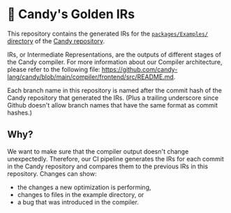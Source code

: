 # 🍭 Candy's Golden IRs

This repository contains the generated IRs for the [`packages/Examples/` directory](https://github.com/candy-lang/candy/tree/main/packages/Examples) of the [Candy repository](https://github.com/candy-lang/candy).

IRs, or Intermediate Representations, are the outputs of different stages of the Candy compiler.
For more information about our Compiler architecture, please refer to the following file: https://github.com/candy-lang/candy/blob/main/compiler/frontend/src/README.md.

Each branch name in this repository is named after the commit hash of the Candy repository that generated the IRs.
(Plus a trailing underscore since Github doesn't allow branch names that have the same format as commit hashes.)

## Why?

We want to make sure that the compiler output doesn't change unexpectedly.
Therefore, our CI pipeline generates the IRs for each commit in the Candy repository and compares them to the previous IRs in this repository.
Changes can show:

- the changes a new optimization is performing,
- changes to files in the example directory, or
- a bug that was introduced in the compiler.
